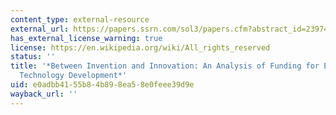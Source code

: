 ```yaml
---
content_type: external-resource
external_url: https://papers.ssrn.com/sol3/papers.cfm?abstract_id=2397486
has_external_license_warning: true
license: https://en.wikipedia.org/wiki/All_rights_reserved
status: ''
title: '*Between Invention and Innovation: An Analysis of Funding for Early-Stage
  Technology Development*'
uid: e0adbb41-55b8-4b89-8ea5-8e0feee39d9e
wayback_url: ''
---
```

